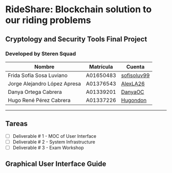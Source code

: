 # RideShare: Blockchain solution to our riding problems

## Cryptology and Security Tools Final Project

### Developed by Steren Squad

| Nombre | Matrícula | Cuenta |
| ----------- | ----------- | ----------- |
| Frida Sofía Sosa Luviano  | A01650483  | [sofisoluv99](https://github.com/sofisoluv99) |
| Jorge Alejandro López Apresa | A01376543 | [AlexLA26](https://github.com/AlexLA26)  |
| Danya Ortega Cabrera | A01339201 | [DanyaOC](https://github.com/DanyaOC) |
| Hugo René Pérez Cabrera | A01337226 | [Hugondon](https://github.com/Hugondon)  |
---

## Tareas

- [ ] Deliverable # 1 - MOC of User Interface
- [ ] Deliverable # 2 - System Infrastructure
- [ ] Deliverable # 3 - Exam Workshop

## Graphical User Interface Guide
